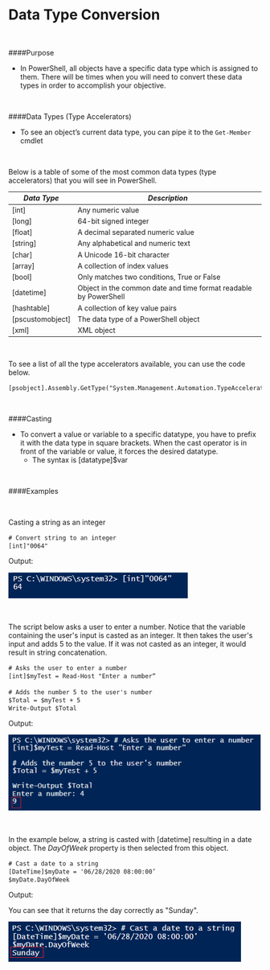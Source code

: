 

# Data Type Conversion

<br>

####Purpose

- In PowerShell, all objects have a specific data type which is assigned to them.  There will be times when you will need to convert these data types in order to accomplish your objective.

<br>

####Data Types (Type Accelerators)

- To see an object’s current data type, you can pipe it to the <code>Get-Member</code> cmdlet

<br>

Below is a table of some of the most common data types (type accelerators) that you will see in PowerShell.

|*Data Type*       | *Description*                                                        |
|------------------|----------------------------------------------------------------------|
| \[int]           | Any numeric value                                                    |
| \[long]          | 64-bit signed integer                                                |
| \[float]         | A decimal separated numeric value                                    |
| \[string]        | Any alphabetical and numeric text                                    |
| \[char]          | A Unicode 16-bit character                                           |
| \[array]         | A collection of index values                                         |
| \[bool]          | Only matches two conditions, True or False                           |
| \[datetime]      | Object in the common date and time format readable by PowerShell     |
| \[hashtable]     | A collection of key value pairs                                      |
| \[pscustomobject]| The data type of a PowerShell object                                 |
| \[xml]           | XML object                                                           |

<br>

To see a list of all the type accelerators available, you can use the code below.

    [psobject].Assembly.GetType("System.Management.Automation.TypeAccelerators")::Get

<br>

####Casting

- To convert a value or variable to a specific datatype, you have to prefix it with the data type in square brackets.  When the cast operator is in front of the variable or value, it forces the desired datatype.
  - The syntax is \[datatype]$var
    
<br>

####Examples

<br>

Casting a string as an integer

    # Convert string to an integer
    [int]"0064"

Output:

![](screenshots/ps_snip116.png)

<br>

The script below asks a user to enter a number. Notice that the variable containing the user's input is casted as an integer.  It then takes the user's input and adds 5 to the value.  If it was not casted as an integer, it would result in string concatenation.

    # Asks the user to enter a number
    [int]$myTest = Read-Host "Enter a number“

    # Adds the number 5 to the user's number
    $Total = $myTest + 5
    Write-Output $Total

Output:

![](screenshots/ps_snip117.png)

<br>

In the example below, a string is casted with \[datetime] resulting in a date object. The *DayOfWeek* property is then selected from this object.

    # Cast a date to a string
    [DateTime]$myDate = '06/28/2020 08:00:00’
    $myDate.DayOfWeek

Output:

You can see that it returns the day correctly as "Sunday".

![](screenshots/ps_snip118.png)